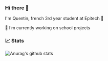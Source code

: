 ### Hi there 👋

I'm Quentin, french 3rd year student at Epitech :raised_hands: 

🔭 I’m currently working on school projects

### 📈 Stats

![Anurag's github stats](https://github-readme-stats.vercel.app/api?username=vedza&show_icons=false&theme=dark)
